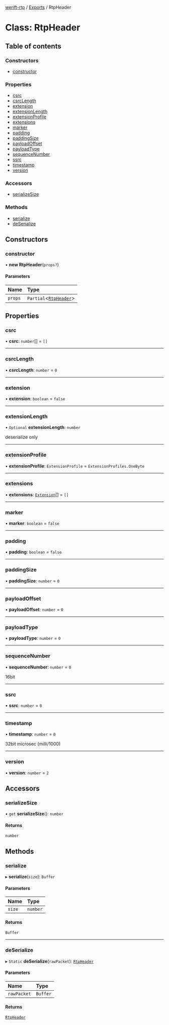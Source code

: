 [werift-rtp](../README.md) / [Exports](../modules.md) / RtpHeader

# Class: RtpHeader

## Table of contents

### Constructors

- [constructor](RtpHeader.md#constructor)

### Properties

- [csrc](RtpHeader.md#csrc)
- [csrcLength](RtpHeader.md#csrclength)
- [extension](RtpHeader.md#extension)
- [extensionLength](RtpHeader.md#extensionlength)
- [extensionProfile](RtpHeader.md#extensionprofile)
- [extensions](RtpHeader.md#extensions)
- [marker](RtpHeader.md#marker)
- [padding](RtpHeader.md#padding)
- [paddingSize](RtpHeader.md#paddingsize)
- [payloadOffset](RtpHeader.md#payloadoffset)
- [payloadType](RtpHeader.md#payloadtype)
- [sequenceNumber](RtpHeader.md#sequencenumber)
- [ssrc](RtpHeader.md#ssrc)
- [timestamp](RtpHeader.md#timestamp)
- [version](RtpHeader.md#version)

### Accessors

- [serializeSize](RtpHeader.md#serializesize)

### Methods

- [serialize](RtpHeader.md#serialize)
- [deSerialize](RtpHeader.md#deserialize)

## Constructors

### constructor

• **new RtpHeader**(`props?`)

#### Parameters

| Name | Type |
| :------ | :------ |
| `props` | `Partial`<[`RtpHeader`](RtpHeader.md)\> |

## Properties

### csrc

• **csrc**: `number`[] = `[]`

___

### csrcLength

• **csrcLength**: `number` = `0`

___

### extension

• **extension**: `boolean` = `false`

___

### extensionLength

• `Optional` **extensionLength**: `number`

deserialize only

___

### extensionProfile

• **extensionProfile**: `ExtensionProfile` = `ExtensionProfiles.OneByte`

___

### extensions

• **extensions**: [`Extension`](../modules.md#extension)[] = `[]`

___

### marker

• **marker**: `boolean` = `false`

___

### padding

• **padding**: `boolean` = `false`

___

### paddingSize

• **paddingSize**: `number` = `0`

___

### payloadOffset

• **payloadOffset**: `number` = `0`

___

### payloadType

• **payloadType**: `number` = `0`

___

### sequenceNumber

• **sequenceNumber**: `number` = `0`

16bit

___

### ssrc

• **ssrc**: `number` = `0`

___

### timestamp

• **timestamp**: `number` = `0`

32bit microsec (milli/1000)

___

### version

• **version**: `number` = `2`

## Accessors

### serializeSize

• `get` **serializeSize**(): `number`

#### Returns

`number`

## Methods

### serialize

▸ **serialize**(`size`): `Buffer`

#### Parameters

| Name | Type |
| :------ | :------ |
| `size` | `number` |

#### Returns

`Buffer`

___

### deSerialize

▸ `Static` **deSerialize**(`rawPacket`): [`RtpHeader`](RtpHeader.md)

#### Parameters

| Name | Type |
| :------ | :------ |
| `rawPacket` | `Buffer` |

#### Returns

[`RtpHeader`](RtpHeader.md)
